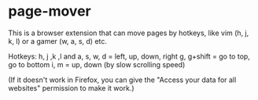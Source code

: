 # page-mover
This is a browser extension that can move pages by hotkeys, like vim (h, j, k, l) or a gamer (w, a, s, d) etc.

Hotkeys:
h, j ,k ,l and a, s, w, d = left, up, down, right
g, g+shift = go to top, go to bottom
i, m = up, down (by slow scrolling speed)

(If it doesn't work in Firefox, you can give the "Access your data for all websites" permission to make it work.)